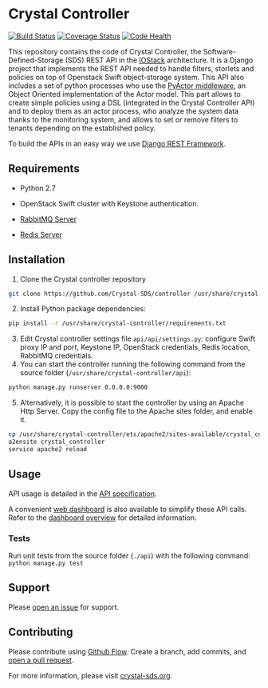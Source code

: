 # Crystal Controller

[![Build Status](https://travis-ci.org/Crystal-SDS/controller.svg?branch=master)](https://travis-ci.org/Crystal-SDS/controller)
[![Coverage Status](https://coveralls.io/repos/github/Crystal-SDS/controller/badge.svg?branch=master)](https://coveralls.io/github/Crystal-SDS/controller?branch=master)
[![Code Health](https://landscape.io/github/Crystal-SDS/controller/master/landscape.svg?style=flat)](https://landscape.io/github/Crystal-SDS/controller/master)

This repository contains the code of Crystal Controller, the Software-Defined-Storage (SDS) REST API in the [IOStack](https://github.com/iostackproject) architecture.
It is a Django project that implements the REST API needed to handle filters, storlets and policies on top of Openstack Swift object-storage system. This API also includes a set of python processes who use
the [PyActor middleware](https://github.com/pedrotgn/pyactor), an Object Oriented implementation of the Actor model. This part allows to create simple policies using a DSL (integrated in the Crystal Controller API)
and to deploy them as an actor process, who analyze the system data thanks to the monitoring system, and allows to set or remove filters to tenants depending on the established policy.

To build the APIs in an easy way we use [Django REST Framework](http://www.django-rest-framework.org/).

## Requirements

* Python 2.7

* OpenStack Swift cluster with Keystone authentication.

* [RabbitMQ Server](https://www.rabbitmq.com/)

* [Redis Server](http://redis.io/)


## Installation

1. Clone the Crystal controller repository
```bash
git clone https://github.com/Crystal-SDS/controller /usr/share/crystal-controller
```
2. Install Python package dependencies: 
```bash
pip install -r /usr/share/crystal-controller/requirements.txt
```
3. Edit Crystal controller settings file `api/api/settings.py`: configure Swift proxy IP and port, Keystone IP, OpenStack credentials, Redis location, RabbitMQ credentials.
4. You can start the controller running the following command from the source folder (`/usr/share/crystal-controller/api`): 
```bash
python manage.py runserver 0.0.0.0:9000
```
5. Alternatively, it is possible to start the controller by using an Apache Http Server. Copy the config file to the Apache sites folder, and enable it.
```bash
cp /usr/share/crystal-controller/etc/apache2/sites-available/crystal_controller.conf /etc/apache2/sites-available/
a2ensite crystal_controller
service apache2 reload
```

## Usage

API usage is detailed in the [API specification](http://crystal-controller.readthedocs.io/en/latest/index.html#controller-api-specification).

A convenient [web dashboard](https://github.com/Crystal-SDS/dashboard) is also available to simplify these API calls. Refer to the [dashboard overview](http://crystal-controller.readthedocs.io/en/latest/components/dashboard.html) for detailed information.

### Tests

Run unit tests from the source folder (`./api`) with the following command: `python manage.py test`

## Support

Please [open an issue](https://github.com/Crystal-SDS/controller/issues/new) for support.

## Contributing

Please contribute using [Github Flow](https://guides.github.com/introduction/flow/). Create a branch, add commits, and [open a pull request](https://github.com/Crystal-SDS/controller/compare/).

For more information, please visit [crystal-sds.org](http://crystal-sds.org/).
